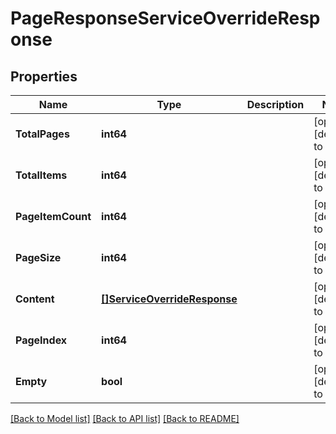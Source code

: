 # PageResponseServiceOverrideResponse

## Properties
Name | Type | Description | Notes
------------ | ------------- | ------------- | -------------
**TotalPages** | **int64** |  | [optional] [default to null]
**TotalItems** | **int64** |  | [optional] [default to null]
**PageItemCount** | **int64** |  | [optional] [default to null]
**PageSize** | **int64** |  | [optional] [default to null]
**Content** | [**[]ServiceOverrideResponse**](ServiceOverrideResponse.md) |  | [optional] [default to null]
**PageIndex** | **int64** |  | [optional] [default to null]
**Empty** | **bool** |  | [optional] [default to null]

[[Back to Model list]](../README.md#documentation-for-models) [[Back to API list]](../README.md#documentation-for-api-endpoints) [[Back to README]](../README.md)

